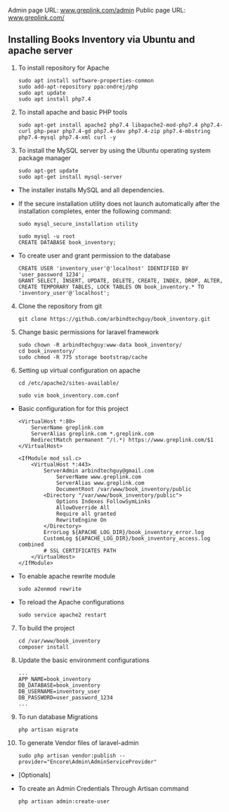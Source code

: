 
Admin page URL: www.greplink.com/admin
Public page URL: www.greplink.com/

## **Installing Books Inventory via Ubuntu and apache server**

1. To install repository for Apache

    ```
    sudo apt install software-properties-common
    sudo add-apt-repository ppa:ondrej/php
    sudo apt update
    sudo apt install php7.4
    ```


2. To install apache and basic PHP tools

    ```
    sudo apt-get install apache2 php7.4 libapache2-mod-php7.4 php7.4-curl php-pear php7.4-gd php7.4-dev php7.4-zip php7.4-mbstring php7.4-mysql php7.4-xml curl -y
    ```


3. To install the MySQL server by using the Ubuntu operating system package manager

    ```
    sudo apt-get update
    sudo apt-get install mysql-server
    ```



* The installer installs MySQL and all dependencies.
* If the secure installation utility does not launch automatically after the installation completes, enter the following command:
    ```
    sudo mysql_secure_installation utility
    ```

    ```
    sudo mysql -u root
    CREATE DATABASE book_inventory;
    ```
* To create user and grant permission to the database
    ```
    CREATE USER 'inventory_user'@'localhost' IDENTIFIED BY 'user_password_1234';
    GRANT SELECT, INSERT, UPDATE, DELETE, CREATE, INDEX, DROP, ALTER, CREATE TEMPORARY TABLES, LOCK TABLES ON book_inventory.* TO 'inventory_user'@'localhost';
    ```

4. Clone the repository from git
    ```
    git clone https://github.com/arbindtechguy/book_inventory.git
    ```

5. Change basic permissions for laravel framework  

    ```
    sudo chown -R arbindtechguy:www-data book_inventory/
    cd book_inventory/
    sudo chmod -R 775 storage bootstrap/cache
    ```


6. Setting up virtual configuration on apache

    ```
    cd /etc/apache2/sites-available/
    ```

    ```
    sudo vim book_inventory.com.conf
    ```

* Basic configuration for for this project
    ```
    <VirtualHost *:80>
        ServerName greplink.com
        ServerAlias greplink.com *.greplink.com
        RedirectMatch permanent ^/(.*) https://www.greplink.com/$1
    </VirtualHost>
    
    <IfModule mod_ssl.c>
        <VirtualHost *:443>
            ServerAdmin arbindtechguy@gmail.com
                ServerName www.greplink.com
                ServerAlias www.greplink.com    
                DocumentRoot /var/www/book_inventory/public
            <Directory "/var/www/book_inventory/public">
                Options Indexes FollowSymLinks
                AllowOverride All
                Require all granted
                RewriteEngine On    
            </Directory>
            ErrorLog ${APACHE_LOG_DIR}/book_inventory_error.log
            CustomLog ${APACHE_LOG_DIR}/book_inventory_access.log combined
            # SSL CERTIFICATES PATH
        </VirtualHost>
    </IfModule>
    
    ```

*   To enable apache rewrite module

    ```
    sudo a2enmod rewrite
    ```


*   To reload the Apache configurations

    ```
    sudo service apache2 restart
    ```


7. To build the project 

    ```
    cd /var/www/book_inventory
    composer install
    ```




8. Update the basic environment configurations
    ```
    ...
    APP_NAME=book_inventory
    DB_DATABASE=book_inventory
    DB_USERNAME=inventory_user
    DB_PASSWORD=user_password_1234
    ...
    ```

9. To run database Migrations

    ```
    php artisan migrate
    ```


10. To generate Vendor files of laravel-admin
    ```
    sudo php artisan vendor:publish --provider="Encore\Admin\AdminServiceProvider"
    ```


*  [Optionals]

* To create an Admin Credentials Through Artisan command
    ```
    php artisan admin:create-user
    ```


